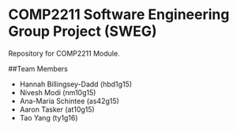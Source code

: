 # COMP2211 Software Engineering Group Project (SWEG)

Repository for COMP2211 Module. 

##Team Members
- Hannah Billingsey-Dadd (hbd1g15)
- Nivesh Modi (nm10g15)
- Ana-Maria Schintee (as42g15)
- Aaron Tasker (at10g15)
- Tao Yang (ty1g16)





